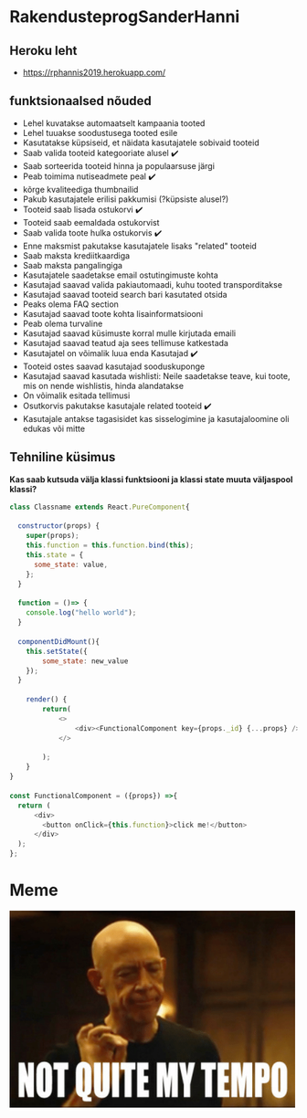 # RakendusteprogSanderHanni

## Heroku leht

* https://rphannis2019.herokuapp.com/

## funktsionaalsed nõuded

* Lehel kuvatakse automaatselt kampaania tooted
* Lehel  tuuakse soodustusega tooted esile
* Kasutatakse küpsiseid, et näidata kasutajatele sobivaid tooteid
* Saab valida tooteid kategooriate alusel :heavy_check_mark:
* Saab sorteerida tooteid hinna ja populaarsuse järgi
* Peab toimima nutiseadmete peal :heavy_check_mark:
* kõrge kvaliteediga thumbnailid
* Pakub kasutajatele erilisi pakkumisi (?küpsiste alusel?)
* Tooteid saab lisada ostukorvi :heavy_check_mark:
* Tooteid saab eemaldada ostukorvist
* Saab valida toote hulka ostukorvis :heavy_check_mark:
* Enne maksmist pakutakse kasutajatele lisaks "related" tooteid
* Saab maksta krediitkaardiga
* Saab maksta pangalingiga
* Kasutajatele saadetakse email ostutingimuste kohta
* Kasutajad saavad valida pakiautomaadi, kuhu tooted transporditakse
* Kasutajad saavad tooteid search bari kasutated otsida
* Peaks olema FAQ section
* Kasutajad saavad toote kohta lisainformatsiooni
* Peab olema turvaline
* Kasutajad saavad küsimuste korral mulle kirjutada emaili
* Kasutajad saavad teatud aja sees tellimuse katkestada
* Kasutajatel on võimalik luua enda Kasutajad :heavy_check_mark:
* Tooteid ostes saavad kasutajad sooduskuponge
* Kasutajad saavad kasutada wishlisti: Neile saadetakse teave, kui toote, mis on nende wishlistis, hinda alandatakse
* On võimalik esitada tellimusi
* Osutkorvis pakutakse kasutajale related tooteid :heavy_check_mark:
* Kasutajale antakse tagasisidet kas sisselogimine ja kasutajaloomine oli edukas või mitte 

## Tehniline küsimus

**Kas saab kutsuda välja klassi funktsiooni ja klassi state muuta väljaspool klassi?**

```javascript
class Classname extends React.PureComponent{

  constructor(props) {
    super(props);
    this.function = this.function.bind(this);
    this.state = {
      some_state: value,
    };
  }

  function = ()=> {
    console.log("hello world");
  }

  componentDidMount(){
    this.setState({
        some_state: new_value
    });
  }

    render() {
        return(
            <>     
                <div><FunctionalComponent key={props._id} {...props} /><div/>
            </>

        );
    }
}

const FunctionalComponent = ({props}) =>{
  return (
      <div>
        <button onClick={this.function}>click me!</button>
      </div>
  );
};
```

Meme
======

![meme](./public/img/meme.png)
